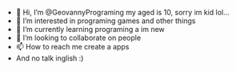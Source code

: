 - 👋 Hi, I’m @GeovannyPrograming my aged is 10, sorry im kid lol...
- 👀 I’m interested in programing games and other things
- 🌱 I’m currently learning programing a im new
- 💞️ I’m looking to collaborate on people
- 📫 How to reach me create a apps
- And no talk inglish :)

<!---
GeovannyPrograming/GeovannyPrograming is a ✨ special ✨ repository because its `README.md` (this file) appears on your GitHub profile.
You can click the Preview link to take a look at your changes.
--->
